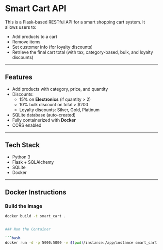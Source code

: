 # Smart Cart API

This is a Flask-based RESTful API for a smart shopping cart system. It allows users to:

- Add products to a cart
- Remove items
- Set customer info (for loyalty discounts)
- Retrieve the final cart total (with tax, category-based, bulk, and loyalty discounts)

---

## Features

- Add products with category, price, and quantity
- Discounts:
  - 15% on **Electronics** (if quantity > 2)
  - 10% bulk discount on total > $200
  - Loyalty discounts: Silver, Gold, Platinum
- SQLite database (auto-created)
- Fully containerized with **Docker**
- CORS enabled

---

## Tech Stack

- Python 3
- Flask + SQLAlchemy
- SQLite
- Docker

---

##  Docker Instructions

### Build the image

```bash
docker build -t smart_cart .


### Run the Container

```bash
docker run -d -p 5000:5000 -v $(pwd)/instance:/app/instance smart_cart:latest
```
